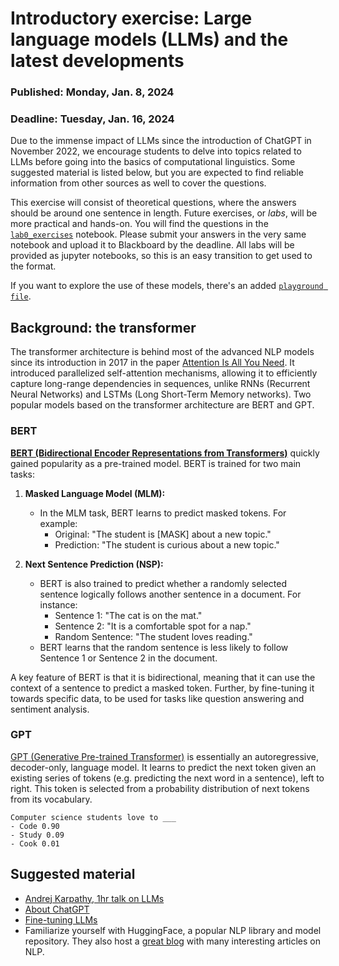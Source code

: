 # Introductory exercise: Large language models (LLMs) and the latest developments
### Published: Monday, Jan. 8, 2024
### Deadline: Tuesday, Jan. 16, 2024

Due to the immense impact of LLMs since the introduction of ChatGPT in November 2022, we encourage students to delve into topics related to LLMs before going into the basics of computational linguistics. Some suggested material is listed below, but you are expected to find reliable information from other sources as well to cover the questions.

This exercise will consist of theoretical questions, where the answers should be around one sentence in length. Future exercises, or *labs*, will be more practical and hands-on. You will find the questions in the [`lab0_exercises`](lab0_exercises.ipynb) notebook. Please submit your answers in the very same notebook and upload it to Blackboard by the deadline. All labs will be provided as jupyter notebooks, so this is an easy transition to get used to the format.

If you want to explore the use of these models, there's an added [`playground file`](lab0_playground.ipynb).

## Background: the transformer
The transformer architecture is behind most of the advanced NLP models since its introduction in 2017 in the paper [Attention Is All You Need](https://proceedings.neurips.cc/paper_files/paper/2017/file/3f5ee243547dee91fbd053c1c4a845aa-Paper.pdf). It introduced parallelized self-attention mechanisms, allowing it to efficiently capture long-range dependencies in sequences, unlike RNNs (Recurrent Neural Networks) and LSTMs (Long Short-Term Memory networks). Two popular models based on the transformer architecture are BERT and GPT.

### BERT 
[**BERT (Bidirectional Encoder Representations from Transformers)**](https://aclanthology.org/N19-1423.pdf) quickly gained popularity as a pre-trained model. BERT is trained for two main tasks: 

1. **Masked Language Model (MLM):** 
   - In the MLM task, BERT learns to predict masked tokens. For example: 
     - Original: "The student is [MASK] about a new topic." 
     - Prediction: "The student is curious about a new topic." 

2. **Next Sentence Prediction (NSP):** 
   - BERT is also trained to predict whether a randomly selected sentence logically follows another sentence in a document. For instance: 
     - Sentence 1: "The cat is on the mat." 
     - Sentence 2: "It is a comfortable spot for a nap." 
     - Random Sentence: "The student loves reading." 
   - BERT learns that the random sentence is less likely to follow Sentence 1 or Sentence 2 in the document. 

A key feature of BERT is that it is bidirectional, meaning that it can use the context of a sentence to predict a masked token. Further, by fine-tuning it towards specific data, to be used for tasks like question answering and sentiment analysis.

### GPT 
[GPT (Generative Pre-trained Transformer)](https://cdn.openai.com/research-covers/language-unsupervised/language_understanding_paper.pdf) is essentially an autoregressive, decoder-only, language model. It learns to predict the next token given an existing series of tokens (e.g. predicting the next word in a sentence), left to right. This token is selected from a probability distribution of next tokens from its vocabulary. 

```
Computer science students love to ___ 
- Code 0.90 
- Study 0.09 
- Cook 0.01 
```

## Suggested material
- [Andrej Karpathy, 1hr talk on LLMs](https://www.youtube.com/watch?v=zjkBMFhNj_g)
- [About ChatGPT](https://www.assemblyai.com/blog/how-chatgpt-actually-works/)
- [Fine-tuning LLMs](https://www.analyticsvidhya.com/blog/2023/08/fine-tuning-large-language-models/)
- Familiarize yourself with HuggingFace, a popular NLP library and model repository. They also host a [great blog](https://huggingface.co/blog) with many interesting articles on NLP.